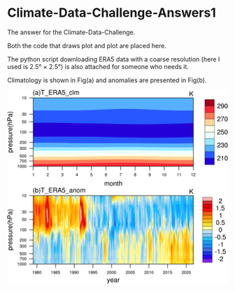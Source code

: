 # Climate-Data-Challenge-Answers1
The answer for the Climate-Data-Challenge.

Both the code that draws plot and plot are placed here.

The python script downloading ERA5 data with a coarse resolution (here I used is 2.5&deg; $\times$ 2.5&deg;) is also attached for someone who needs it.

Climatology is shown in Fig(a) and anomalies are presented in Fig(b).

![image](https://github.com/1156027988/Climate-Data-Challenge-Answer1/blob/main/cdc1.png)
